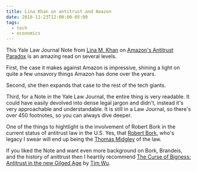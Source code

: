 ```yaml
---
title: Lina Khan on antitrust and Amazon
date: 2018-11-23T12:00:00-05:00
tags:
  - tech
  - economics
---
```


This Yale Law Journal Note from [Lina M. Khan](https://www.linamkhan.com/) on
[Amazon's Antitrust Paradox](https://www.yalelawjournal.org/note/amazons-antitrust-paradox)
is an amazing read on several levels.

First, the case it makes against Amazon is impressive, shining a light on
quite a few unsavory things Amazon has done over the years.

Second, she then expands that case to the rest of the tech giants.

Third, for a Note in the Yale Law Journal, the entire thing is very readable.
It could have easily devolved into dense legal jargon and didn't, instead it's
very approachable and understandable. It is still in a Law Journal, so there's
over 450 footnotes, so you can always dive deeper.

One of the things to hightlight is the involvement of Robert Bork in the
current status of antitrust law in the U.S. Yes, that
[Robert Bork](https://en.wikipedia.org/wiki/Robert_Bork), who's legacy I swear will
end up being the [Thomas Midgley](https://simple.wikipedia.org/wiki/Thomas_Midgley) of the law.

If you liked the Note and want even more background on Bork, Brandeis, and the
history of anittrust then I heartily recommend
[The Curse of Bigness: Antitrust in the new Gilged Age](https://globalreports.columbia.edu/books/the-curse-of-bigness/)
by [Tim Wu](http://www.timwu.org/).

<a href="https://brid.gy/publish/twitter"></a>
